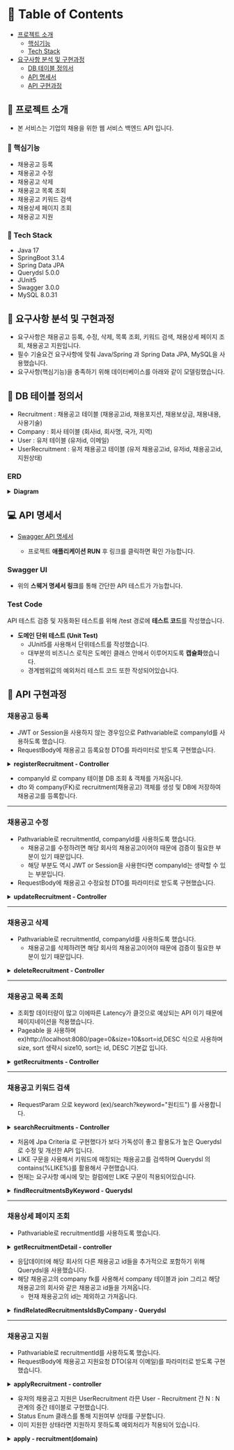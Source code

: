 <!-- Table of Contents -->
# :notebook_with_decorative_cover: Table of Contents

- [프로젝트 소개](#star2-프로젝트-소개)
  * [핵심기능](#dart-핵심기능)
  * [Tech Stack](#space_invader-tech-stack)
- [요구사항 분석 및 구현과정](#hugs-요구사항-분석-및-구현과정)
  * [DB 테이블 정의서](#book-DB-테이블-정의서)
  * [API 명세서](#computer-API-명세서)
  * [API 구현과정](#construction_worker-API-구현과정)

<!-- About the Project -->
## :star2: 프로젝트 소개
  
- 본 서비스는 기업의 채용을 위한 웹 서비스 백엔드 API 입니다.

<!-- Features -->
### :dart: 핵심기능

- 채용공고 등록
- 채용공고 수정
- 채용공고 삭제
- 채용공고 목록 조회
- 채용공고 키워드 검색
- 채용상세 페이지 조회
- 채용공고 지원

### :space_invader: Tech Stack

- Java 17
- SpringBoot 3.1.4
- Spring Data JPA
- Querydsl 5.0.0
- JUnit5
- Swagger 3.0.0
- MySQL 8.0.31

## :hugs: 요구사항 분석 및 구현과정

- 요구사항은 채용공고 등록, 수정, 삭제, 목록 조회, 키워드 검색, 채용상세 페이지 조회, 채용공고 지원입니다.
- 필수 기술요건 요구사항에 맞춰 Java/Spring 과 Spring Data JPA, MySQL을 사용했습니다.
- 요구사항(핵심기능)을 충족하기 위해 데이터베이스를 아래와 같이 모델링했습니다.

## :book: DB 테이블 정의서

- Recruitment : 채용공고 테이블 (채용공고id, 채용포지션, 채용보상금, 채용내용, 사용기술)
- Company : 회사 테이블 (회사id, 회사명, 국가, 지역)
- User : 유저 테이블 (유저id, 이메일)
- UserRecruitment : 유저 채용공고 테이블 (유저 채용공고id, 유저id, 채용공고id, 지원상태) 

### ERD
<details>
<summary><strong> Diagram </strong></summary>
<div markdown="1">       

![wanted-pre-be-erd](https://github.com/soonhankwon/wanted-pre-onboarding-backend/assets/113872320/d226ec24-4d73-4382-a3a3-8c4fc82d6f57)

</div>
</details>

## :computer: API 명세서

- [Swagger API 명세서](http://localhost:8080/swagger-ui/index.html)
  
    - 프로젝트 **애플리케이션 RUN** 후 링크를 클릭하면 확인 가능합니다.

### Swagger UI

- 위의 **스웨거 명세서 링크**를 통해 간단한 API 테스트가 가능합니다.

### Test Code

API 테스트 검증 및 자동화된 테스트를 위해 /test 경로에 **테스트 코드**를 작성했습니다.

- **도메인 단위 테스트 (Unit Test)**
    - JUnit5를 사용해서 단위테스트를 작성했습니다.
    - 대부분의 비즈니스 로직은 도메인 클래스 안에서 이루어지도록 **캡슐화**했습니다.
    - 경계범위값의 예외처리 테스트 코드 또한 작성되어있습니다.

## :construction_worker: API 구현과정

### 채용공고 등록
- JWT or Session을 사용하지 않는 경우임으로 Pathvariable로 companyId를 사용하도록 했습니다.
- RequestBody에 채용공고 등록요청 DTO를 파라미터로 받도록 구현했습니다.
<details>
<summary><strong> registerRecruitment - Controller</strong></summary>
<div markdown="1">       

```java
@PostMapping("/{companyId}")
    @Operation(summary = "채용공고 등록 API")
    public ResponseEntity<?> registerRecruitment(@PathVariable Long companyId,
                                                 @RequestBody RecruitmentRegisterRequest dto) {
        regularRecruitmentService.registerRecruitment(companyId, dto);
        return ResponseEntity.ok().body("채용공고 등록완료");
    }
```

</div>
</details>

- companyId 로 company 테이블 DB 조회 & 객체를 가져옵니다.
- dto 와 company(FK)로 recruitment(채용공고) 객체를 생성 및 DB에 저장하여 채용공고를 등록합니다.

---

### 채용공고 수정
- Pathvariable로 recruitmentId, companyId를 사용하도록 했습니다.
  * 채용공고를 수정하려면 해당 회사의 채용공고이어야 때문에 검증이 필요한 부분이 있기 때문입니다.
  * 해당 부분도 역시 JWT or Session을 사용한다면 companyId는 생략할 수 있는 부분입니다.
- RequestBody에 채용공고 수정요청 DTO를 파라미터로 받도록 구현했습니다.
<details>
<summary><strong> updateRecruitment - Controller</strong></summary>
<div markdown="1">       

```java
@PatchMapping("/{recruitmentId}/{companyId}")
    @Operation(summary = "채용공고 수정 API")
    public ResponseEntity<?> updateRecruitment(@PathVariable Long recruitmentId,
                                               @PathVariable Long companyId,
                                               @RequestBody RecruitmentUpdateRequest dto) {
        regularRecruitmentService.updateRecruitment(recruitmentId, companyId, dto);
        return ResponseEntity.ok().body("채용공고 수정완료");
    }
```

</div>
</details>

---

### 채용공고 삭제
- Pathvariable로 recruitmentId, companyId를 사용하도록 했습니다.
  * 채용공고를 삭제하려면 해당 회사의 채용공고이어야 때문에 검증이 필요한 부분이 있기 때문입니다.
<details>
<summary><strong> deleteRecruitment - Controller</strong></summary>
<div markdown="1">       

```java
@DeleteMapping("/{recruitmentId}/{companyId}")
    @Operation(summary = "채용공고 삭제 API")
    public ResponseEntity<?> deleteRecruitment(@PathVariable Long recruitmentId,
                                               @PathVariable Long companyId) {
        regularRecruitmentService.deleteRecruitment(recruitmentId, companyId);
        return ResponseEntity.ok().body("채용공고 삭제완료");
    }
```

</div>
</details>

---

### 채용공고 목록 조회
- 조회할 데이터량이 많고 이에따른 Latency가 클것으로 예상되는 API 이기 때문에 페이지네이션을 적용했습니다.
- Pageable 을 사용하며 ex)http://localhost:8080/page=0&size=10&sort=id,DESC 식으로 사용하며 size, sort 생략시 size10, sort는 id, DESC 기본값 입니다.
<details>
<summary><strong> getRecruitments - Controller</strong></summary>
<div markdown="1">       

```java
@GetMapping
    @Operation(summary = "채용공고 목록 조회 API",
            description = "ex)/page=0&size=10&sort=id,DESC => page, size 페이지네이션, sort 정렬이 가능, query param size, sort 생략시 기본값 size 10, sort id,DESC")
    public ResponseEntity<List<RecruitmentGetResponse>> getRecruitments(@Parameter(hidden = true) @PageableDefault(sort = "id", direction = Sort.Direction.DESC) Pageable pageable) {
        List<RecruitmentGetResponse> allRecruitments = regularRecruitmentService.getAllRecruitments(pageable);
        return ResponseEntity.ok().body(allRecruitments);
    }
```

</div>
</details>

---

### 채용공고 키워드 검색
- RequestParam 으로 keyword (ex)/search?keyword="원티드") 를 사용합니다.
<details>
<summary><strong> searchRecruitments - Controller</strong></summary>
<div markdown="1">       

```java
@GetMapping("/search")
    @Operation(summary = "채용공고 키워드 검색 API")
    public ResponseEntity<List<RecruitmentGetResponse>> searchRecruitments(@RequestParam String keyword) {
        List<RecruitmentGetResponse> searchRecruitments = regularRecruitmentService.searchRecruitments(keyword);
        return ResponseEntity.ok().body(searchRecruitments);
    }
```

</div>
</details>

- 처음에 Jpa Criteria 로 구현했다가 보다 가독성이 좋고 활용도가 높은 Querydsl 로 수정 및 개선한 API 입니다.
- LIKE 구문을 사용해서 키워드에 매칭되는 채용공고를 검색하며 Querydsl 의 contains(%LIKE%)를 활용해서 구현했습니다.
- 현재는 요구사항 예시에 맞는 컬럼에만 LIKE 구문이 적용되어있습니다.
<details>
<summary><strong> findRecruitmentsByKeyword - Querydsl</strong></summary>
<div markdown="1">       

```java
@Override
    public List<Recruitment> findRecruitmentsByKeyword(String keyword) {
        return queryFactory.select(recruitment)
                .from(recruitment)
                .join(company).on(recruitment.company.eq(company))
                .where(recruitment.requiredTech.contains(keyword)
                        .or(recruitment.position.contains(keyword))
                        .or(company.name.contains(keyword)))
                .fetch();
    }
```

</div>
</details>

---

### 채용상세 페이지 조회
- Pathvariable로 recruitmentId를 사용하도록 했습니다.
<details>
<summary><strong> getRecruitmentDetail - controller</strong></summary>
<div markdown="1">       

```java
@GetMapping("/{recruitmentId}")
    @Operation(summary = "채용공고 상세페이지 조회 API")
    public ResponseEntity<RecruitmentDetailGetResponse> getRecruitmentDetail(@PathVariable Long recruitmentId) {
        RecruitmentDetailGetResponse detailResponse = regularRecruitmentService.getRecruitmentDetail(recruitmentId);
        return ResponseEntity.ok().body(detailResponse);
    }
```

</div>
</details>

- 응답데이터에 해당 회사의 다른 채용공고 id들을 추가적으로 포함하기 위해 Querydsl을 사용했습니다.
- 해당 채용공고의 company fk를 사용해서 company 테이블과 join 그리고 해당 채용공고의 회사와 같은 채용공고 id들을 가져옵니다.
  * 현재 채용공고의 id는 제외하고 가져옵니다.
<details>
<summary><strong> findRelatedRecruitmentsIdsByCompany - Querydsl</strong></summary>
<div markdown="1">       

```java
@Override
    public List<Long> findRelatedRecruitmentsIdsByCompany(Recruitment recruitmentNotice) {
        return queryFactory.select(recruitment.id)
                .from(recruitment)
                .join(company).on(recruitment.company.eq(company))
                .where(
                        recruitment.company.eq(recruitmentNotice.getCompany())
                                .and(recruitment.id.ne(recruitmentNotice.getId())))
                .fetch();
    }
```

</div>
</details>

---

### 채용공고 지원
- Pathvariable로 recruitmentId를 사용하도록 했습니다.
- RequestBody에 채용공고 지원요청 DTO(유저 이메일)를 파라미터로 받도록 구현했습니다.
<details>
<summary><strong> applyRecruitment - controller</strong></summary>
<div markdown="1">       

```java
@PostMapping("/{recruitmentId}/apply")
    @Operation(summary = "채용공고 지원 API")
    public ResponseEntity<?> applyRecruitment(@PathVariable Long recruitmentId,
                                              @RequestBody RecruitmentApplyRequest dto) {
        regularRecruitmentService.applyRecruitment(recruitmentId, dto);
        return ResponseEntity.ok().body("채용공고 지원완료");
    }
```

</div>
</details>

- 유저의 채용공고 지원은 UserRecruitment 라믄 User - Recruitment 간 N : N 관계의 중간 테이블로 구현했습니다.
- Status Enum 클래스를 통해 지원여부 상태를 구분합니다.
- 이미 지원한 상태라면 지원하지 못하도록 예외처리가 적용되어 있습니다.
<details>
<summary><strong> apply - recruitment(domain)</strong></summary>
<div markdown="1">       

```java
public void apply(UserRecruitment userRecruitment) {
        if(existsByUserRecruitment(userRecruitment)) {
            throw new ApiException(CustomErrorCode.ALREADY_EXISTS_APPLYING);
        }
        userRecruitments.add(userRecruitment);
    }

    private boolean existsByUserRecruitment(UserRecruitment userRecruitment) {
        return this.userRecruitments.contains(userRecruitment);
    }
```

</div>
</details>
